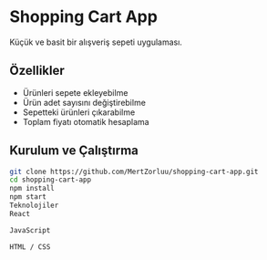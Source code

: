 # Shopping Cart App

Küçük ve basit bir alışveriş sepeti uygulaması.

## Özellikler

- Ürünleri sepete ekleyebilme  
- Ürün adet sayısını değiştirebilme  
- Sepetteki ürünleri çıkarabilme  
- Toplam fiyatı otomatik hesaplama

## Kurulum ve Çalıştırma

```bash
git clone https://github.com/MertZorluu/shopping-cart-app.git
cd shopping-cart-app
npm install
npm start
Teknolojiler
React

JavaScript

HTML / CSS